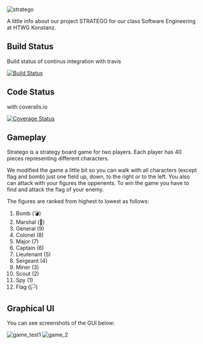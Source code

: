 ![stratego](https://user-images.githubusercontent.com/64639703/87684761-e9c68980-c782-11ea-91d6-d04b58b7a369.png)


A little info about our project STRATEGO for our class Software Engineering at HTWG Konstanz.

## Build Status

Build status of continus integration with travis

[![Build Status](https://travis-ci.com/BenjaminMannsdoerfer/Stratego.svg?branch=master)](https://travis-ci.com/BenjaminMannsdoerfer/Stratego)


## Code Status

with coveralls.io

[![Coverage Status](https://coveralls.io/repos/github/BenjaminMannsdoerfer/Stratego/badge.svg?branch=master)](https://coveralls.io/github/BenjaminMannsdoerfer/Stratego?branch=master)


## Gameplay

Stratego is a strategy board game for two players. Each player has 40 pieces representing different characters.

We modified the game a little bit so you can walk with all characters (except flag and bomb) just one field up, down, to the right or to the left.
You also can attack with your figures the oppenents. To win the game you have to find and attack the flag of your enemy.

The figures are ranked from highest to lowest as follows:

1.  Bomb        (💣)
2.  Marshal     (💂)
3.  General     (9)
4.  Colonel     (8)
5.  Major       (7)
6.  Captain     (6)
7.  Lieutenant  (5)
8.  Sergeant    (4)
9.  Miner       (3)
10. Scout       (2)
11. Spy         (1)
12. Flag        (🏳️)


## Graphical UI

You can see screenshots of the GUI below:

![game_test1](https://user-images.githubusercontent.com/64639703/87685319-8b4ddb00-c783-11ea-884c-0fb8eb3b158d.PNG)
![game_2](https://user-images.githubusercontent.com/64639703/87685947-3e1e3900-c784-11ea-9caa-65b27421e755.PNG)





